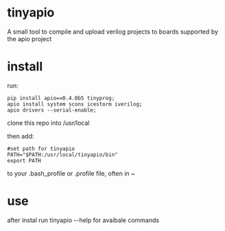 # tinyapio
A small tool to compile and upload verilog projects to boards supported by the apio project

# install
run:
```
pip install apio==0.4.0b5 tinyprog;
apio install system scons icestorm iverilog;
apio drivers --serial-enable;
```

clone this repo into /usr/local

then add:
```
#set path for tinyapio
PATH="$PATH:/usr/local/tinyapio/bin"
export PATH
```

to your .bash_profile or .profile file, often in ~

# use
after instal run tinyapio --help for avaibale commands
